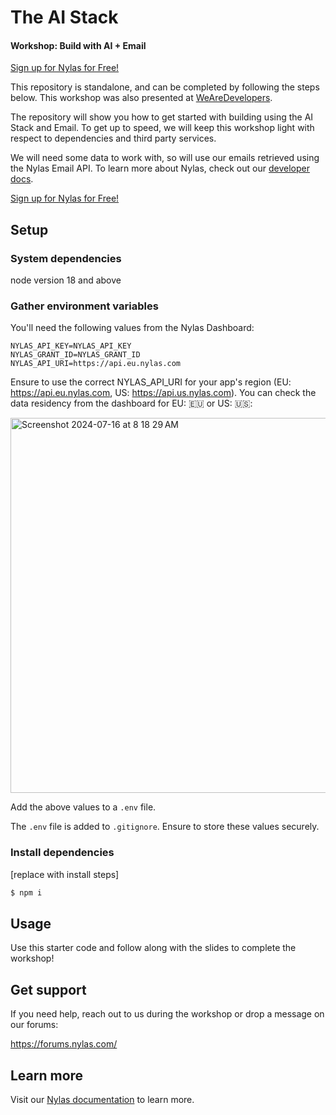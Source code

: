 # The AI Stack
#### Workshop: Build with AI + Email
[Sign up for Nylas for Free!](https://nylas.cc/devevents)

This repository is standalone, and can be completed by following the steps below. This workshop was also presented at [WeAreDevelopers](https://www.wearedevelopers.com/world-congress).

The repository will show you how to get started with building using the AI Stack and Email. To get up to speed, we will keep this workshop light with respect to dependencies and third party services. 

We will need some data to work with, so will use our emails retrieved using the Nylas Email API. To learn more about Nylas, check out our [developer docs](https://developer.nylas.com/).

[Sign up for Nylas for Free!](https://nylas.cc/devevents)

## Setup

### System dependencies
node version 18 and above

### Gather environment variables

You'll need the following values from the Nylas Dashboard:

```text
NYLAS_API_KEY=NYLAS_API_KEY
NYLAS_GRANT_ID=NYLAS_GRANT_ID
NYLAS_API_URI=https://api.eu.nylas.com
```

Ensure to use the correct NYLAS_API_URI for your app's region (EU: https://api.eu.nylas.com, US: https://api.us.nylas.com). You can check the data residency from the dashboard for EU: 🇪🇺 or US: 🇺🇸:

<img width="600" alt="Screenshot 2024-07-16 at 8 18 29 AM" src="https://github.com/user-attachments/assets/adf5a018-cefa-4805-b17a-5ae85e35b4d2">


Add the above values to a `.env` file.

The `.env` file is added to `.gitignore`. Ensure to store these values securely.

### Install dependencies

[replace with install steps]
```bash
$ npm i
```

## Usage

Use this starter code and follow along with the slides to complete the workshop!

## Get support

If you need help, reach out to us during the workshop or drop a message on our forums:

https://forums.nylas.com/

## Learn more

Visit our [Nylas documentation](https://developer.nylas.com/) to learn more.
